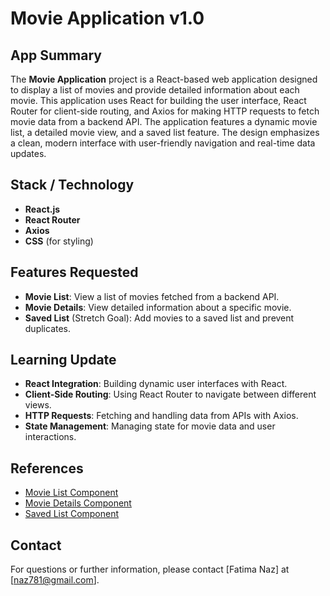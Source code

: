 # Movie Application v1.0

## App Summary

The **Movie Application** project is a React-based web application designed to display a list of movies and provide detailed information about each movie. This application uses React for building the user interface, React Router for client-side routing, and Axios for making HTTP requests to fetch movie data from a backend API. The application features a dynamic movie list, a detailed movie view, and a saved list feature. The design emphasizes a clean, modern interface with user-friendly navigation and real-time data updates.

## Stack / Technology

- **React.js**
- **React Router**
- **Axios**
- **CSS** (for styling)

## Features Requested

- **Movie List**: View a list of movies fetched from a backend API.
- **Movie Details**: View detailed information about a specific movie.
- **Saved List** (Stretch Goal): Add movies to a saved list and prevent duplicates.

## Learning Update

- **React Integration**: Building dynamic user interfaces with React.
- **Client-Side Routing**: Using React Router to navigate between different views.
- **HTTP Requests**: Fetching and handling data from APIs with Axios.
- **State Management**: Managing state for movie data and user interactions.

## References

- [Movie List Component](./src/Movies/MovieList.js)
- [Movie Details Component](./src/Movies/Movie.js)
- [Saved List Component](./src/Movies/SavedList.js)


## Contact

For questions or further information, please contact [Fatima Naz] at [naz781@gmail.com].

